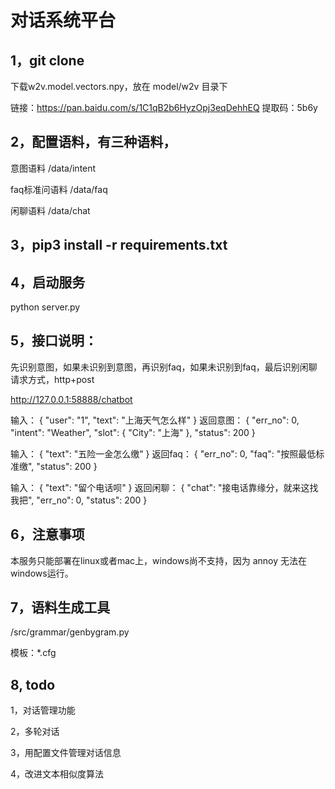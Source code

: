 # 对话系统平台

## 1，git clone
下载w2v.model.vectors.npy，放在 model/w2v 目录下

链接：https://pan.baidu.com/s/1C1qB2b6HyzOpj3eqDehhEQ 提取码：5b6y

## 2，配置语料，有三种语料，
意图语料 /data/intent

faq标准问语料 /data/faq

闲聊语料 /data/chat

## 3，pip3 install -r requirements.txt

## 4，启动服务
python server.py

## 5，接口说明：
先识别意图，如果未识别到意图，再识别faq，如果未识别到faq，最后识别闲聊
请求方式，http+post 

http://127.0.0.1:58888/chatbot

输入： 
{
    "user": "1",
    "text": "上海天气怎么样"
}
返回意图：
{
  "err_no": 0,
  "intent": "Weather",
  "slot": {
    "City": "上海"
  },
  "status": 200
}

输入：
{
    "text": "五险一金怎么缴"
}
返回faq：
{
  "err_no": 0,
  "faq": "按照最低标准缴",
  "status": 200
}

输入：
{
    "text": "留个电话呗"
}
返回闲聊：
{
  "chat": "接电话靠缘分，就来这找我把",
  "err_no": 0,
  "status": 200
}

## 6，注意事项
本服务只能部署在linux或者mac上，windows尚不支持，因为 annoy 无法在windows运行。

## 7，语料生成工具
/src/grammar/genbygram.py

模板：*.cfg


## 8, todo
1，对话管理功能

2，多轮对话

3，用配置文件管理对话信息

4，改进文本相似度算法